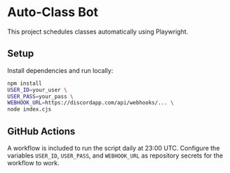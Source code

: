 # Auto-Class Bot

This project schedules classes automatically using Playwright.

## Setup

Install dependencies and run locally:

```bash
npm install
USER_ID=your_user \
USER_PASS=your_pass \
WEBHOOK_URL=https://discordapp.com/api/webhooks/... \
node index.cjs
```

## GitHub Actions

A workflow is included to run the script daily at 23:00 UTC. Configure the variables `USER_ID`, `USER_PASS`, and `WEBHOOK_URL` as repository secrets for the workflow to work.
